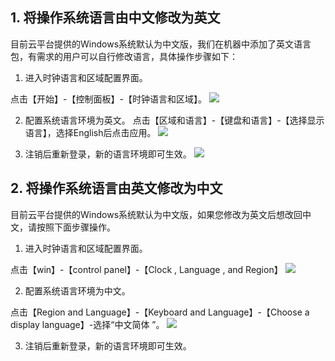 ## 1. 将操作系统语言由中文修改为英文
目前云平台提供的Windows系统默认为中文版，我们在机器中添加了英文语言包，有需求的用户可以自行修改语言，具体操作步骤如下：

1) 进入时钟语言和区域配置界面。

点击【开始】-【控制面板】-【时钟语言和区域】。
![](http://imgcache.tce.fsphere.cn/image/mccdn.qcloud.com/img56b2c6a557f1d.png)

2) 配置系统语言环境为英文。
点击【区域和语言】-【键盘和语言】-【选择显示语言】，选择English后点击应用。
![](http://imgcache.tce.fsphere.cn/image/mccdn.qcloud.com/img56b2cae09fb31.png)

3) 注销后重新登录，新的语言环境即可生效。
![](http://imgcache.tce.fsphere.cn/image/mccdn.qcloud.com/img56b2cb1187063.png)

## 2. 将操作系统语言由英文修改为中文
目前云平台提供的Windows系统默认为中文版，如果您修改为英文后想改回中文，请按照下面步骤操作。

1) 进入时钟语言和区域配置界面。

点击【win】-【control panel】-【Clock , Language , and Region】
![](http://imgcache.tce.fsphere.cn/image/mccdn.qcloud.com/img56b2cba747605.png)

2) 配置系统语言环境为中文。

点击【Region and Language】-【Keyboard and Language】-【Choose a display language】-选择“中文简体 ”。
![](http://imgcache.tce.fsphere.cn/image/mccdn.qcloud.com/img56b2cc12cdcc2.png)

3) 注销后重新登录，新的语言环境即可生效。
